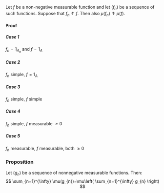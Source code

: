 Let $f$ be a non-negative measurable function and let $(f_{n})$ be a sequence of such functions. Suppose that $f_{n}\uparrow f$. Then also $\mu(f_{n})\uparrow \mu(f)$.

#### Proof
##### Case 1
$f_{n}=1_{A_{n}}$ and $f=1_{A}$
##### Case 2
$f_{n}$ simple, $f=1_{A}$
##### Case 3
$f_{n}$ simple, $f$ simple
##### Case 4
$f_{n}$ simple, $f$ measurable $\geq 0$
##### Case 5
$f_{n}$ measurable, $f$ measurable, both $\geq 0$


### Proposition
Let $(g_{n})$ be a sequence of nonnegative measurable functions.
Then:
$$
\sum_{n=1}^{\infty} \mu(g_{n})=\mu\left( \sum_{n=1}^{\infty} g_{n} \right)
$$
